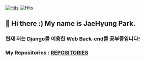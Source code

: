 [![Hits](https://hits.seeyoufarm.com/api/count/incr/badge.svg?url=https%3A%2F%2Fgithub.com%2Fjbro321)](https://hits.seeyoufarm.com) ![Hits](https://img.shields.io/github/followers/jbro321?label=Follow)

## 👋 Hi there :) My name is JaeHyung Park.
### 현재 저는 Django를 이용한 Web Back-end를 공부중입니다!

### My Repositories : [REPOSITORIES](INDEX.md)

<!--
![jbro321's github stats](https://github-readme-stats.vercel.app/api?username=jbro321&show_icons=true&theme=merko)
## My major is Biomedical Engineering
### Linkedin : [JaeHyung Park](http://linkedin.com/in/jaehyung-park-69b672202)
### Hobby > Instagram : [먹스타그램](https://www.instagram.com/jbro321/) & [테니스](https://www.instagram.com/jbroo321/)

**jbro321/jbro321** is a ✨ _special_ ✨ repository because its `README.md` (this file) appears on your GitHub profile.

Here are some ideas to get you started:

- 🔭 I’m currently working on ...
- 🌱 I’m currently learning ...
- 👯 I’m looking to collaborate on ...
- 🤔 I’m looking for help with ...
- 💬 Ask me about ...
- 📫 How to reach me: ...
- 😄 Pronouns: ...
- ⚡ Fun fact: ...
-->
